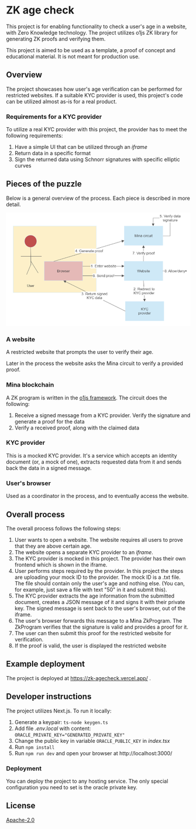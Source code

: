 # ZK age check

This project is for enabling functionality to check a user's age in a website, with Zero Knowledge technology. The project utilizes o1js ZK library for generating ZK proofs and verifying them.

This project is aimed to be used as a template, a proof of concept and educational material. It is not meant for production use.

## Overview

The project showcases how user's age verification can be performed for restricted websites. If a suitable KYC provider is used, this project's code can be utilized almost as-is for a real product.

### Requirements for a KYC provider

To utilize a real KYC provider with this project, the provider has to meet the following requirements:

1. Have a simple UI that can be utilized through an _iframe_
1. Return data in a specific format
1. Sign the returned data using Schnorr signatures with specific elliptic curves

## Pieces of the puzzle

Below is a general overview of the process. Each piece is described in more detail.

<img src='agecheck.png'>

### A website

A restricted website that prompts the user to verify their age.

Later in the process the website asks the Mina circuit to verify a provided proof.

### Mina blockchain

A ZK program is written in the [o1js framework](https://github.com/o1-labs/o1js). The circuit does the following:

1. Receive a signed message from a KYC provider. Verify the signature and generate a proof for the data
1. Verify a received proof, along with the claimed data

### KYC provider

This is a mocked KYC provider. It's a service which accepts an identity document (or, a mock of one), extracts requested data from it and sends back the data in a signed message.

### User's browser

Used as a coordinator in the process, and to eventually access the website.

## Overall process

The overall process follows the following steps:

1. User wants to open a website. The website requires all users to prove that they are above certain age.
1. The website opens a separate KYC provider to an _iframe_.
1. The KYC provider is mocked in this project. The provider has their own frontend which is shown in the iframe.
1. User performs steps required by the provider. In this project the steps are uploading your mock ID to the provider. The mock ID is a .txt file. The file should contain only the user's age and nothing else. (You can, for example, just save a file with text "50" in it and submit this).
1. The KYC provider extracts the age information from the submitted document, creates a JSON message of it and signs it with their private key. The signed message is sent back to the user's browser, out of the iframe.
1. The user's browser forwards this message to a Mina ZkProgram. The ZkProgram verifies that the signature is valid and provides a proof for it.
1. The user can then submit this proof for the restricted website for verification.
1. If the proof is valid, the user is displayed the restricted website

## Example deployment

The project is deployed at https://zk-agecheck.vercel.app/ .

## Developer instructions

The project utilizes Next.js. To run it locally:

1. Generate a keypair: `ts-node keygen.ts`
1. Add file _.env.local_ with content: `ORACLE_PRIVATE_KEY="GENERATED_PRIVATE_KEY"`
1. Change the public key in variable `ORACLE_PUBLIC_KEY` in _index.tsx_
1. Run `npm install`
1. Run `npm run dev` and open your browser at http://localhost:3000/

### Deployment

You can deploy the project to any hosting service. The only special configuration you need to set is the oracle private key.

## License

[Apache-2.0](LICENSE)
